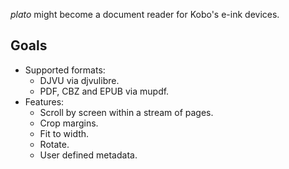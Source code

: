 *plato* might become a document reader for Kobo's e-ink devices.

## Goals

- Supported formats:
	- DJVU via djvulibre.
	- PDF, CBZ and EPUB via mupdf.
- Features:
	- Scroll by screen within a stream of pages.
	- Crop margins.
	- Fit to width.
	- Rotate.
	- User defined metadata.
